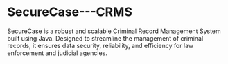 # SecureCase---CRMS
SecureCase is a robust and scalable Criminal Record Management System built using Java. Designed to streamline the management of criminal records, it ensures data security, reliability, and efficiency for law enforcement and judicial agencies.
